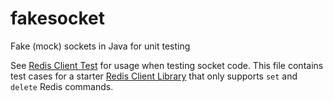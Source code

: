 # fakesocket
Fake (mock) sockets in Java for unit testing

See [Redis Client Test](https://github.com/abhinavsingh/fakesocket/blob/master/test/TestRedisClient.java) 
for usage when testing socket code. This file contains test cases for a starter 
[Redis Client Library](https://github.com/abhinavsingh/fakesocket/blob/master/test/RedisClient.java) that 
only supports `set` and `delete` Redis commands.
